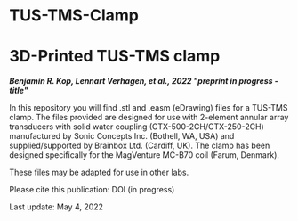 # TUS-TMS-Clamp

# 3D-Printed TUS-TMS clamp 
***Benjamin R. Kop, Lennart Verhagen, et al., 2022 "preprint in progress - title"***

In this repository you will find .stl and .easm (eDrawing) files for a TUS-TMS clamp. The files provided are designed for use with 2-element annular array transducers with solid water coupling (CTX-500-2CH/CTX-250-2CH) manufactured by Sonic Concepts Inc. (Bothell, WA, USA) and supplied/supported by Brainbox Ltd. (Cardiff, UK). The clamp has been designed specifically for the MagVenture MC-B70 coil (Farum, Denmark). 

These files may be adapted for use in other labs. 

 
Please cite this publication: DOI (in progress) 

Last update: May 4, 2022
